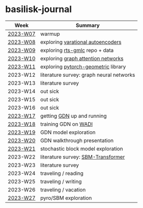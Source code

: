 # basilisk-journal

  | Week         | Summary                                  |
  |--------------|----------------------------------------- |
  | [2023-W07][] | warmup                                   |
  | [2023-W08][] | exploring [varational autoencoders][vae] |
  | [2023-W09][] | exploring [rts-gmlc][] repo + data       |
  | [2023-W10][] | exploring [graph attention networks][gat]|
  | [2023-W11][] | exploring [pytorch-geometric][] library  |
  |  2023-W12    | literature survey: graph neural networks |
  |  2023-W13    | literature survey                        |
  |  2023-W14    | out sick                                 |
  |  2023-W15    | out sick                                 |
  |  2023-W16    | out sick                                 |
  | [2023-W17][] | getting [GDN][gdn] up and running        |
  | [2023-W18][] | training GDN on [WADI][wadi]             |
  | [2023-W19][] | GDN model exploration                    |
  | [2023-W20][] | GDN walkthrough presentation             |
  | [2023-W21][] | stochastic block model exploration       |
  |  2023-W22    | literature survey: [SBM-Transformer]     |
  |  2023-W23    | literature survey                        |
  |  2023-W24    | traveling / reading                      |
  |  2023-W25    | traveling / writing                      |
  |  2023-W26    | traveling / vacation                     |
  | [2023-W27][] | pyro/SBM exploration                     |

[2023-W07]: 2023-W07
[2023-W08]: 2023-W08
[2023-W09]: 2023-W09
[2023-W10]: 2023-W10
[2023-W11]: 2023-W11
[2023-W17]: 2023-W17
[2023-W18]: 2023-W18
[2023-W19]: 2023-W19
[2023-W20]: 2023-W20
[2023-W21]: 2023-W21
[2023-W27]: 2023-W27

[vae]: https://pyro.ai/examples/vae.html
[rts-gmlc]: https://github.com/GridMod/RTS-GMLC
[gat]: https://arxiv.org/pdf/2009.02040.pdf
[pytorch-geometric]: https://pytorch-geometric.readthedocs.io/en/latest/
[gdn]: https://github.com/d-ailin/GDN
[wadi]: https://itrust.sutd.edu.sg/itrust-labs_datasets/
[SBM-Transformer]: https://proceedings.neurips.cc/paper_files/paper/2022/file/9c93b3cd3bc60c0fe7b0c2d74a2da966-Paper-Conference.pdf